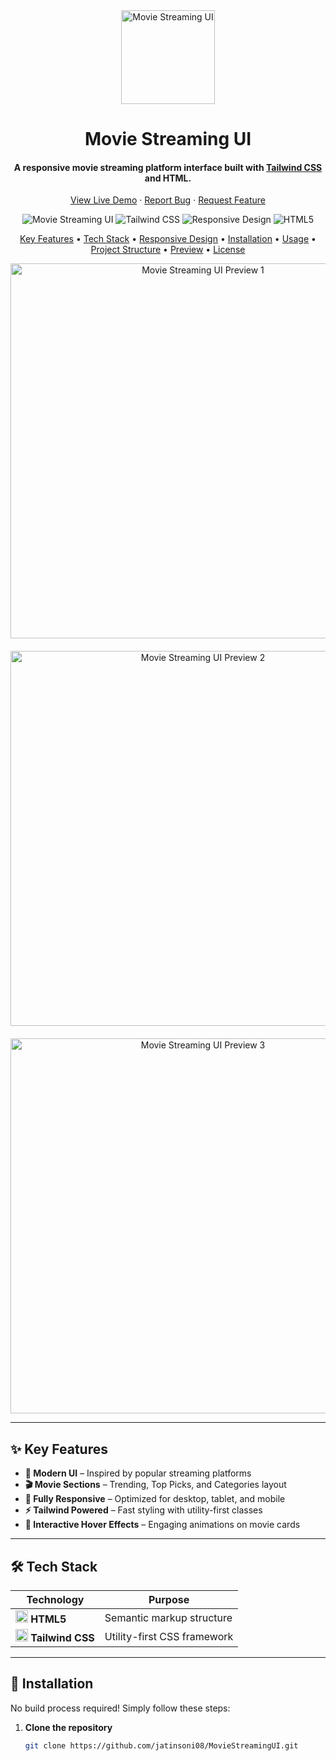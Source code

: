 <div align="center">
  <img src="https://img.icons8.com/fluency/96/movie-projector.png" 
       alt="Movie Streaming UI" width="150">
  <h1>Movie Streaming UI</h1>
  <h4>A responsive movie streaming platform interface built with 
      <a href="https://tailwindcss.com" target="_blank">Tailwind CSS</a> and HTML.</h4>

  <p>
    <a href="https://jatinsoni08.github.io/MovieStreamingUI/">View Live Demo</a> ·
    <a href="https://github.com/jatinsoni08/MovieStreamingUI/issues">Report Bug</a> ·
    <a href="https://github.com/jatinsoni08/MovieStreamingUI/issues">Request Feature</a>
  </p>

  <p>
    <img src="https://img.shields.io/badge/Movie-Streaming-blue?style=for-the-badge&logo=netflix" alt="Movie Streaming UI">
    <img src="https://img.shields.io/badge/Tailwind-CSS-38B2AC?style=for-the-badge&logo=tailwind-css" alt="Tailwind CSS">
    <img src="https://img.shields.io/badge/Design-Responsive-green?style=for-the-badge" alt="Responsive Design">
    <img src="https://img.shields.io/badge/HTML5-E34F26?style=for-the-badge&logo=html5&logoColor=white" alt="HTML5">
  </p>

  <p>
    <a href="#key-features">Key Features</a> •
    <a href="#tech-stack">Tech Stack</a> •
    <a href="#responsive-design">Responsive Design</a> •
    <a href="#installation">Installation</a> •
    <a href="#usage">Usage</a> •
    <a href="#project-structure">Project Structure</a> •
    <a href="#preview">Preview</a> •
    <a href="#license">License</a>
  </p>

  <div style="display: flex; justify-content: center; gap: 20px; flex-wrap: wrap;">
    <img src="Netfliximg1" alt="Movie Streaming UI Preview 1" width="600">
    <img src="Netfliximg2" alt="Movie Streaming UI Preview 2" width="600">
    <img src="Netfliximg3" alt="Movie Streaming UI Preview 3" width="600">
  </div>
</div>

---

## ✨ Key Features

- **🎨 Modern UI** – Inspired by popular streaming platforms  
- **🎬 Movie Sections** – Trending, Top Picks, and Categories layout  
- **📱 Fully Responsive** – Optimized for desktop, tablet, and mobile  
- **⚡ Tailwind Powered** – Fast styling with utility-first classes  
- **🌈 Interactive Hover Effects** – Engaging animations on movie cards  

---

## 🛠️ Tech Stack

| Technology | Purpose |
|------------|---------|
| <img src="https://cdn.worldvectorlogo.com/logos/html-1.svg" width="20" height="20"> **HTML5** | Semantic markup structure |
| <img src="https://cdn.worldvectorlogo.com/logos/tailwind-css-2.svg" width="20" height="20"> **Tailwind CSS** | Utility-first CSS framework |

---

## 🚀 Installation

No build process required! Simply follow these steps:

1. **Clone the repository**
   ```bash
   git clone https://github.com/jatinsoni08/MovieStreamingUI.git
